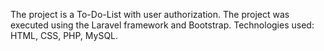 The project is a To-Do-List with user authorization.
The project was executed using the Laravel framework and Bootstrap.
Technologies used: HTML, CSS, PHP, MySQL.
